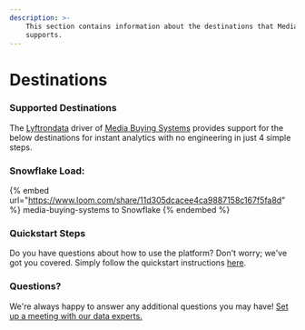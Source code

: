 ```yaml
---
description: >-
    This section contains information about the destinations that Media Buying Systems
    supports.
---
```


# Destinations

### Supported Destinations

The [Lyftrondata](https://www.lyftrondata.com/) driver of [Media Buying Systems](https://www.lyftrondata.com/integration/media-buying-systems/) provides support for the below destinations for instant analytics with no engineering in just 4 simple steps.

### Snowflake Load:

{% embed url="https://www.loom.com/share/11d305dcacee4ca9887158c167f5fa8d" %}
media-buying-systems to Snowflake
{% endembed %}

### Quickstart Steps

Do you have questions about how to use the platform? Don't worry; we've got you covered. Simply follow the quickstart instructions [here](../../../quickstart-steps.md).

### Questions? <a href="#questions" id="questions"></a>

We're always happy to answer any additional questions you may have! [Set up a meeting with our data experts.](https://www.lyftrondata.com/book-a-meeting/)
